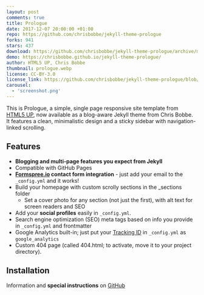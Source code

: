 ```yaml
---
layout: post
comments: true
title: Prologue
date: 2017-12-07 20:00:00 +01:00
repo: https://github.com/chrisbobbe/jekyll-theme-prologue
forks: 941
stars: 437
download: https://github.com/chrisbobbe/jekyll-theme-prologue/archive/master.zip
demo: https://chrisbobbe.github.io/jekyll-theme-prologue/
author: HTML5 UP, Chris Bobbe
thumbnail: prologue.webp
license: CC-BY-3.0
license_link: https://github.com/chrisbobbe/jekyll-theme-prologue/blob/master/LICENSE.md
carousel:
  - 'screenshot.png'
---
```


This is Prologue, a simple, single page responsive site template from [HTML5 UP](https://html5up.net/prologue), now available as a blog-aware Jekyll theme from Chris Bobbe. It features a clean, minimalistic design and a sticky sidebar with navigation-linked scrolling.

## Features

* **Blogging and multi-page features you expect from Jekyll**
* Compatible with GitHub Pages
* **[Formspree.io](https://formspree.io/) contact form integration** - just add your email to the `_config.yml` and it works!
* Build your homepage with custom scrolly sections in the _sections folder
  * Set a cover photo for any section (not just the first), with alt text for screen readers and SEO
* Add your **social profiles** easily in `_config.yml`.
* Search engine optimization (SEO) meta tags based on info you provide in `_config.yml` and frontmatter
* Google Analytics built-in; just put your [Tracking ID](https://support.google.com/analytics/answer/1008080?hl=en) in `_config.yml` as `google_analytics`
* Custom 404 page (called 404.html; to activate, move it to your project directory).

## Installation

Information and **special instructions** on [GitHub](https://github.com/chrisbobbe/jekyll-theme-prologue)
